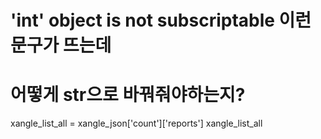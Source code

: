 # 'int' object is not subscriptable 이런 문구가 뜨는데 
# 어떻게 str으로 바꿔줘야하는지? 

xangle_list_all = xangle_json['count']['reports']
xangle_list_all
